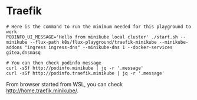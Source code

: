 # Traefik

```shell
# Here is the command to run the minimum needed for this playground to work
PODINFO_UI_MESSAGE='Hello from minikube local cluster' ./start.sh --minikube --flux-path k8s/flux-playground/traefik-minikube --minikube-addons "ingress ingress-dns" --minikube-dns 1 --docker-services gitea,dnsmasq

# You can then check podinfo message
curl -sSf http://podinfo.minikube | jq -r '.message'
curl -sSf http://podinfo.traefik.minikube | jq -r '.message'
```

From browser started from WSL, you can check <http://home.traefik.minikube/>.
